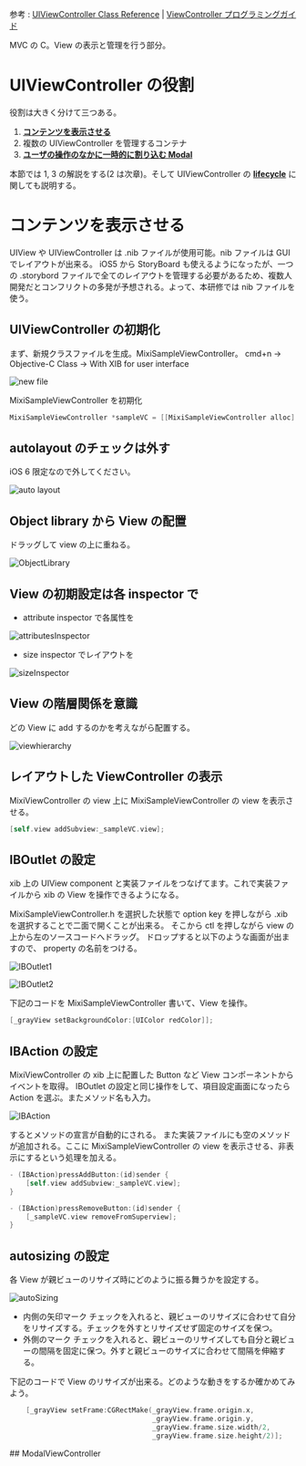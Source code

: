 参考 : [UIViewController Class Reference](http://developer.apple.com/library/ios/#documentation/uikit/reference/UIViewController_Class/Reference/Reference.html) | [ViewController プログラミングガイド](https://developer.apple.com/jp/devcenter/ios/library/documentation/ViewControllerPGforiPhoneOS.pdf)

MVC の C。View の表示と管理を行う部分。

# UIViewController の役割
役割は大きく分けて三つある。

1. [**コンテンツを表示させる**](#UIVC_custom) 
2. 複数の UIViewController を管理するコンテナ
3. [**ユーザの操作のなかに一時的に割り込む Modal**](#UIVC_Modal)

本節では 1, 3 の解説をする(2 は次章)。そして UIViewController の [**lifecycle**](#UIVC_lifecycle) に関しても説明する。

# <a name="UIVC_custom">コンテンツを表示させる
UIView や UIViewController は .nib ファイルが使用可能。nib ファイルは GUI でレイアウトが出来る。
iOS5 から StoryBoard も使えるようになったが、一つの .storybord ファイルで全てのレイアウトを管理する必要があるため、複数人開発だとコンフリクトの多発が予想される。よって、本研修では nib ファイルを使う。

## UIViewController の初期化
まず、新規クラスファイルを生成。MixiSampleViewController。
cmd+n -> Objective-C Class -> With XIB for user interface

![new file](https://raw.github.com/mixi-inc/iOSTraining/master/Doc/Images/1.4/newFile.png)

MixiSampleViewController を初期化
```objective-c
MixiSampleViewController *sampleVC = [[MixiSampleViewController alloc] initWithNibName:@"MixiSampleViewController" bundle:nil];
```

## autolayout のチェックは外す
iOS 6 限定なので外してください。

![auto layout](https://raw.github.com/mixi-inc/iOSTraining/master/Doc/Images/1.4/autolayout.png)

## Object library から View の配置
ドラッグして view の上に重ねる。

![ObjectLibrary](https://raw.github.com/mixi-inc/iOSTraining/master/Doc/Images/1.4/ObjectLibrary.png)

## View の初期設定は各 inspector で
- attribute inspector で各属性を

![attributesInspector](https://raw.github.com/mixi-inc/iOSTraining/master/Doc/Images/1.4/attributesInspector.png)

- size inspector でレイアウトを

![sizeInspector](https://raw.github.com/mixi-inc/iOSTraining/master/Doc/Images/1.4/sizeInspector.png)

## View の階層関係を意識
どの View に add するのかを考えながら配置する。

![viewhierarchy](https://raw.github.com/mixi-inc/iOSTraining/master/Doc/Images/1.4/viewhierarchy.png)

## レイアウトした ViewController の表示
MixiViewController の view 上に MixiSampleViewController の view を表示させる。
```objective-c
[self.view addSubview:_sampleVC.view];
```

## IBOutlet の設定
xib 上の UIView component と実装ファイルをつなげてます。これで実装ファイルから xib の View を操作できるようになる。

MixiSampleViewController.h を選択した状態で option key を押しながら .xib を選択することで二面で開くことが出来る。
そこから ctl を押しながら view の上から左のソースコードへドラッグ。
ドロップすると以下のような画面が出ますので、 property の名前をつける。

![IBOutlet1](https://raw.github.com/mixi-inc/iOSTraining/master/Doc/Images/1.4/IBOutlet1.png)

![IBOutlet2](https://raw.github.com/mixi-inc/iOSTraining/master/Doc/Images/1.4/IBOutlet2.png)

下記のコードを MixiSampleViewController 書いて、View を操作。
```objective-c
[_grayView setBackgroundColor:[UIColor redColor]];
```

## IBAction の設定
MixiViewController の xib 上に配置した Button など View コンポーネントからイベントを取得。
IBOutlet の設定と同じ操作をして、項目設定画面になったら Action を選ぶ。またメソッド名も入力。

![IBAction](https://raw.github.com/mixi-inc/iOSTraining/master/Doc/Images/1.4/IBAction.png)

するとメソッドの宣言が自動的にされる。
また実装ファイルにも空のメソッドが追加される。ここに MixiSampleViewController の view を表示させる、非表示にするという処理を加える。

```objective-c
- (IBAction)pressAddButton:(id)sender {
    [self.view addSubview:_sampleVC.view];
}

- (IBAction)pressRemoveButton:(id)sender {
    [_sampleVC.view removeFromSuperview];
}
```

## autosizing の設定
各 View が親ビューのリサイズ時にどのように振る舞うかを設定する。

![autoSizing](https://raw.github.com/mixi-inc/iOSTraining/master/Doc/Images/1.4/autoSizing.png)

- 内側の矢印マーク
チェックを入れると、親ビューのリサイズに合わせて自分をリサイズする。チェックを外すとリサイズせず固定のサイズを保つ。
- 外側のマーク
チェックを入れると、親ビューのリサイズしても自分と親ビューの間隔を固定に保つ。外すと親ビューのサイズに合わせて間隔を伸縮する。

下記のコードで View のリサイズが出来る。どのような動きをするか確かめてみよう。
```objective-c
    [_grayView setFrame:CGRectMake(_grayView.frame.origin.x,
                                   _grayView.frame.origin.y,
                                   _grayView.frame.size.width/2,
                                   _grayView.frame.size.height/2)];
```

##<a name="UIVC_Modal"> ModalViewController

